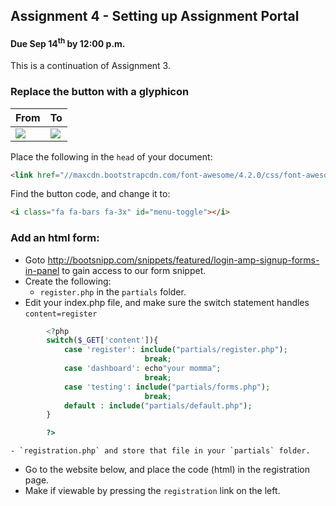 ## Assignment 4 - Setting up Assignment Portal

#### Due Sep 14<sup>th</sup> by 12:00 p.m.

This is a continuation of Assignment 3.

### Replace the button with a glyphicon

| From    |   To |
|---------|------|
|![](http://f.cl.ly/items/3B1r460M1Q3Q091E1o1N/Screenshot%202014-08-27%2011.52.49.png)|![](http://f.cl.ly/items/3z1B1V0r40032w0C1M2D/Screenshot%202014-08-27%2011.50.08.png)|

Place the following in the `head` of your document:

```html
<link href="//maxcdn.bootstrapcdn.com/font-awesome/4.2.0/css/font-awesome.min.css" rel="stylesheet">
```

Find the button code, and change it to:

```html
<i class="fa fa-bars fa-3x" id="menu-toggle"></i>
```

### Add an html form:

- Goto http://bootsnipp.com/snippets/featured/login-amp-signup-forms-in-panel to gain access to our form snippet.
- Create the following:
    - `register.php` in the `partials` folder.
- Edit your index.php file, and make sure the switch statement handles `content=register`

```php
		<?php
		switch($_GET['content']){
			case 'register': include("partials/register.php");
							  break;
			case 'dashboard': echo"your momma";
							  break;
			case 'testing': include("partials/forms.php");
							  break;
			default : include("partials/default.php");
		}

		?>
```


    - `registration.php` and store that file in your `partials` folder.
- Go to the website below, and place the code (html) in the registration page. 
- Make if viewable by pressing the `registration` link on the left.
